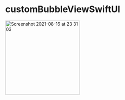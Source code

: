 # customBubbleViewSwiftUI

<img width="235" alt="Screenshot 2021-08-16 at 23 31 03" src="https://user-images.githubusercontent.com/39967945/129609043-3f8fa138-609d-41d3-884f-97e0ca9dfd85.png">
